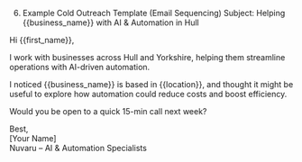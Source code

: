 6. Example Cold Outreach Template (Email Sequencing)
Subject: Helping {{business_name}} with AI & Automation in Hull

Hi {{first_name}},

I work with businesses across Hull and Yorkshire, helping them streamline 
operations with AI-driven automation.  

I noticed {{business_name}} is based in {{location}}, and thought it might 
be useful to explore how automation could reduce costs and boost efficiency.  

Would you be open to a quick 15-min call next week?  

Best,  
[Your Name]  
Nuvaru – AI & Automation Specialists  
